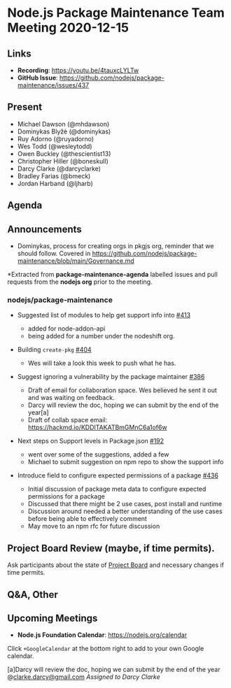 # Node.js  Package Maintenance Team Meeting 2020-12-15

## Links

* **Recording**: https://youtu.be/4tauxcLYLTw  
* **GitHub Issue**: https://github.com/nodejs/package-maintenance/issues/437

## Present

* Michael Dawson (@mhdawson)
* Dominykas Blyžė (@dominykas)
* Ruy Adorno (@ruyadorno)
* Wes Todd (@wesleytodd)
* Owen Buckley (@thescientist13)
* Christopher Hiller (@boneskull)
* Darcy Clarke (@darcyclarke)
* Bradley Farias (@bmeck) 
* Jordan Harband (@ljharb)

## Agenda

## Announcements

* Dominykas, process for creating orgs in pkgjs org, reminder that we should follow. Covered in https://github.com/nodejs/package-maintenance/blob/main/Governance.md
 
*Extracted from **package-maintenance-agenda** labelled issues and pull requests from the **nodejs org** prior to the meeting.

### nodejs/package-maintenance

* Suggested list of modules to help get support info into [#413](https://github.com/nodejs/package-maintenance/issues/413)
  * added for node-addon-api
  * being added for a number under the nodeshift org.

* Building `create-pkg` [#404](https://github.com/nodejs/package-maintenance/issues/404)
  * Wes will take a look this week to push what he has.

* Suggest ignoring a vulnerability by the package maintainer [#386](https://github.com/nodejs/package-maintenance/issues/386)
  * Draft of email for collaboration space. Wes believed he sent it out and was waiting on
    feedback.
  * Darcy will review the doc, hoping we can submit by the end of the year[a]
  * Draft of collab space email: https://hackmd.io/KDDITAKATBmGMnC6a1of6w

* Next steps on Support levels in Package.json [#192](https://github.com/nodejs/package-maintenance/issues/192)
  * went over some of the suggestions, added a few
  * Michael to submit suggestion on npm repo to show the support info

* Introduce field to configure expected permissions of a package [#436](https://github.com/nodejs/package-maintenance/issues/436)
  * Initial discussion of package meta data to configure expected permissions for a package
  * Discussed that there might be 2 use cases, post install and runtime
  * Discussion around needed a better understanding of the use cases before being able to effectively comment
  * May move to an npm rfc for future discussion
## Project Board Review (maybe, if time permits).

Ask participants about the state of [Project Board](https://github.com/nodejs/package-maintenance/projects/1) and necessary changes if time permits.

## Q&A, Other

## Upcoming Meetings

* **Node.js Foundation Calendar**: https://nodejs.org/calendar

Click `+GoogleCalendar` at the bottom right to add to your own Google calendar.




[a]Darcy will review the doc, hoping we can submit by the end of the year @clarke.darcy@gmail.com
_Assigned to Darcy Clarke_
